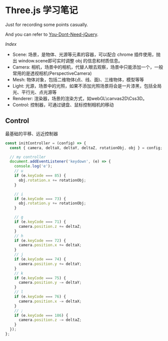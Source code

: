 # Three.js 学习笔记

Just for recording some points casually.

And you can refer to [You-Dont-Need-jQuery](https://github.com/nefe/You-Dont-Need-jQuery).


*Index*

* Scene:    场景，是物体、光源等元素的容器，可以配合 chrome 插件使用，抛出 window.scene即可实时调整 obj 的信息和材质信息。
* Camera:   相机，场景中的相机，代替人眼去观察，场景中只能添加一个，一般常用的是透视相机(PerspectiveCamera)
* Mesh:     物体对象，包括二维物体(点、线、面)、三维物体，模型等等
* Light:    光源，场景中的光照，如果不添加光照场景将会是一片漆黑，包括全局光、平行光、点光源等
* Renderer: 渲染器，场景的渲染方式，如webGL\canvas2D\Css3D。
* Control:  控制器，可通过键盘、鼠标控制相机的移动




## Control

最基础的平移、远近控制器

```js
const initController = (config) => {
  const { camera, deltaX, deltaY, deltaZ, rotationObj, obj } = config;

  // my controller
  document.addEventListener('keydown', (e) => {
    console.log('e');
    // u
    if (e.keyCode === 85) {
      obj.rotation.x += rotationObj;
    }

    // i
    if (e.keyCode === 73) {
      obj.rotation.y += rotationObj;
    }

    // g
    if (e.keyCode === 71) {
      camera.position.z += deltaZ;
    }
    // h
    if (e.keyCode === 72) {
      camera.position.x += deltaX;
    }
    // j
    if (e.keyCode === 74) {
      camera.position.y += deltaY;
    }
    // k
    if (e.keyCode === 75) {
      camera.position.y -= deltaY;
    }
    // l
    if (e.keyCode === 76) {
      camera.position.x -= deltaX;
    }
    // ;
    if (e.keyCode === 186) {
      camera.position.z -= deltaZ;
    }
  });
};
```